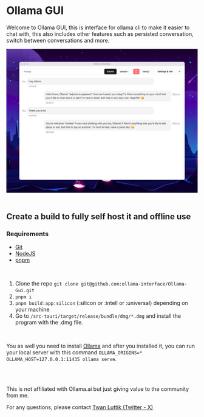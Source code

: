 # Ollama GUI

Welcome to Ollama GUI, this is interface for ollama cli to make it easier to chat with, this also includes other features such as persisted conversation, switch between conversations and more.

<img src="./.github/docs/preview-1.png" />

<br />
<br />

## Create a build to fully self host it and offline use

### Requirements

- [Git](https://git-scm.com/)
- [NodeJS](https://nodejs.org/en)
- [pnpm](https://pnpm.io/)

<br />

1.  Clone the repo `git clone git@github.com:ollama-interface/Ollama-Gui.git`
2.  `pnpm i`
3.  `pnpm build:app:silicon` (:silicon or :intell or :universal) depending on your machine
4.  Go to `/src-tauri/target/release/bundle/dmg/*.dmg` and install the program with the .dmg file.

<br />

You as well you need to install [Ollama](https://ollama.ai) and after you installed it, you can run your local server with this command `OLLAMA_ORIGINS=* OLLAMA_HOST=127.0.0.1:11435 ollama serve`.

<br />
<br />

This is not affiliated with Ollama.ai but just giving value to the community from me.
<br />

For any questions, please contact [Twan Luttik (Twitter - X)](twitter.com/twanluttik)
